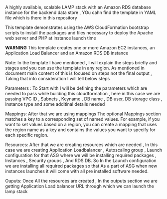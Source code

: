 A highly available, scalable LAMP stack with an Amazon RDS database instance for the backend data store , YOu cahn find the template in YAML file which is 
there in this repository


This template demonstrates using the AWS CloudFormation bootstrap scripts to install
the packages and files necessary to deploy the Apache web server and PHP at instance
launch time

**WARNING** This template creates one or more Amazon EC2 instances,
an Application Load Balancer and an Amazon RDS DB instance

Note: In the template I have mentioned , I will explain the steps briefly and stages and you can use the template in any region. As mentioned in document main content of this is focused on steps not the final output , Taking that into consideration I will tell below steps 

Parameters : To Start with I will be defining the parameters which are needed to pass while building this cloudformation , here in this case we are passing VPC ID , Subnets , Keyname , DB name , DB user, DB storage class , Instance type and some additinal details needed

Mappings: After that we are using mappings The optional Mappings section matches a key to a corresponding set of named values. For example, if you want to set values based on a region, you can create a mapping that uses the region name as a key and contains the values you want to specify for each specific region.

Resources: After that we are creating resources which are needed , In this case we are creating Application Loadbalancer , Autoscaling group , Launch configuration for that ASG where we will be installing required packages , Instances , Security groups , And RDS DB. So In the Launch configuration we are installing all required packages so that As a part of ASG when new instances launches it will come with all pre installed software needed.

Ouputs: Once All the resources are created , In the outputs section we are getting Application Load balancer URL through which we can launch the lamp stack 

